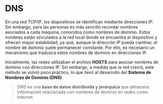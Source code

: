 # DNS

En una red TCP/IP, los dispositivos se identifican mediante direcciones IP. Sin embargo, para las personas es más sencillo recordar nombres asociados a cada máquina, conocidos como nombres de dominio. Estos nombres están vinculados a la red local donde se encuentra el dispositivo y ofrecen mayor estabilidad, ya que, aunque la dirección IP pueda cambiar, el nombre de dominio suele permanecer constante. Por ello, es necesario un mecanismo que traduzca estos nombres de dominio en direcciones IP.

Inicialmente, las redes utilizaban el archivo **HOSTS** para asociar nombres de dominio con direcciones IP. Sin embargo, a medida que la red creció, este método se volvió poco práctico, lo que llevó al desarrollo del **Sistema de Nombres de Dominio (DNS)**. 

> DNS es una **base de datos distribuida y jerárquica** que almacena información relacionada con nombres de dominio en redes como Internet.